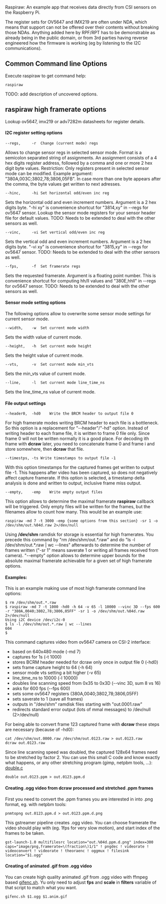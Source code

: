Raspiraw: An example app that receives data directly from CSI sensors
on the Raspberry Pi.

The register sets for OV5647 and IMX219 are often under NDA, which means
that support can not be offered over their contents without breaking
those NDAs. Anything added here by RPF/RPT has to be demonstrable as
already being in the public domain, or from 3rd parties having
reverse engineered how the firmware is working (eg by listening to the
I2C communications).


## Common Command line Options 

Execute raspiraw to get command help:

	raspiraw

TODO: add description of uncovered options. 

## raspiraw high framerate options

Lookup ov5647, imx219 or adv7282m datasheets for register details.

#### I2C register setting options

	--regs,		-r	Change (current mode) regs

Allows to change sensor regs in selected sensor mode. Format is a semicolon separated string of assignments.
An assignment consists of a 4 hex digits register address, followed by a comma and one or more 2 hex digit byte values.
Restriction: Only registers present in selected sensor mode can be modified. Example argument: "380A,003C;3802,78;3806,05FB".
In case more than one byte appears after the comma, the byte values get written to next adresses.

	--hinc,		-hi	Set horizontal odd/even inc reg

Sets the horizontal odd and even increment numbers. Argument is a 2 hex digits byte. "-hi xy" is convenience shortcut for "3814,xy" in --regs for ov5647 sensor. Lookup the sensor mode registers for your sensor header file for default values. TODO: Needs to be extended to deal with the other sensors as well.

	--vinc,		-vi	Set vertical odd/even inc reg

Sets the vertical odd and even increment numbers. Argument is a 2 hex digits byte. "-vi xy" is convenience shortcut for "3815,xy" in --regs for ov5647 sensor. TODO: Needs to be extended to deal with the other sensors as well.

	--fps,		-f	Set framerate regs

Sets the requested framerate. Argument is a floating point number. This is convenience shortcut for computing hh/ll values and "380E,hhll" in --regs for ov5647 sensor. TODO: Needs to be extended to deal with the other sensors as well.


#### Sensor mode setting options

The following options allow to overwrite some sensor mode settings for current sensor mode.

	--width,	-w	Set current mode width

Sets the width value of current mode.

	--height,	-h	Set current mode height

Sets the height value of current mode.

	--vts,		-v	Set current mode min_vts

Sets the min_vts value of current mode.

	--line,		-l	Set current mode line_time_ns

Sets the line_time_ns value of current mode.


#### File output settings

	--header0,	-hd0	Write the BRCM header to output file 0

For high framerate modes writing BRCM header to each file is a bottleneck.
So this option is a replacement for "--header"/"-hd" option.
Instead of writing header to each frame file, it is written to frame 0 file only.
Since frame 0 will not be written normally it is a good place.
For decoding ith frame with **dcraw** later, you need to concatenate frame 0 and frame i and store somewhere, then **dcraw** that file.

	--timestps,	-ts	Write timestamps to output file -1

With this option timestamps for the captured frames get written to output file -1.
This happens after video has been captured, so does not negatively affect capture framerate.
If this option is selected, a timestamp delta analysis is done and written to output, inclusive frame miss output.

	--empty,	-emp	Write empty output files

This option allows to determine the maximal framerate **raspiraw** callback will be triggered. Only empty files will be written for the frames, but the filenames allow to count how many. This would be an example use:

	raspiraw -md 7 -t 3000 -emp {some options from this section} -sr 1 -o /dev/shm/out.%04d.raw 2>/dev/null

Using **/dev/shm** ramdisk for storage is essential for high framerates. You precede this command by "rm /dev/shm/out.&ast;.raw" and do "ls -l /dev/shm/out.&ast;.raw | wc --lines" afterwards to determine the number of frames written ("-sr 1" means saverate 1 or writing all frames received from camera). "--empty" option allows to determine upper bounds for the absolute maximal framerate achievable for a given set of high framerate options.



#### Examples:

This is an example making use of most high framerate command line options:

	$ rm /dev/shm/out.*.raw
	$ raspiraw -md 7 -t 1000 -hd0 -h 64 -v 65 -l 10000 --vinc 3D --fps 600 -r "380A,0040;3802,78;3806,05FF" -sr 1 -o /dev/shm/out.%04d.raw 2>/dev/null
	Using i2C device /dev/i2c-0
	$ ls -l /dev/shm/out.*.raw | wc --lines
	604
	$

This command captures video from ov5647 camera on CSI-2 interface:
* based on 640x480 mode (-md 7)
* captures for 1s (-t 1000)
* stores BCRM header needed for dcraw only once in output file 0 (-hd0)
* sets frame capture height to 64 (-h 64)
* sensor mode vts setting a bit higher (-v 65)
* line_time_ns to 10000 (-l 10000)
* doubles line scanning speed from 0x35 to 0x3D (--vinc 3D, sum 8 vs 16)
* asks for 600 fps (--fps 600)
* sets some ov5647 registers (380A,0040;3802,78;3806,05FF)
* sets saverate to 1 (save all frames)
* outputs in "/dev/shm" ramdisk files starting with "out.0001.raw"
* redirects standard error output (lots of mmal messages) to /dev/null (2>/dev/null)

For being able to convert frame 123 captured frame with **dcraw** these steps are necessary (because of -hd0):

	cat /dev/shm/out.0000.raw /dev/shm/out.0123.raw > out.0123.raw
	dcraw out.0123.raw

Since line scanning speed was doubled, the captured 128x64 frames need to be stretched by factor 2.
You can use this small C code and know exactly what happens, or any other stretching program (gimp, netpbm tools, ...):
[double.c](https://stamm-wilbrandt.de/en/forum/double.c)

	double out.0123.ppm > out.0123.ppm.d

#### Creating .ogg video from dcraw processed and stretched .ppm frames

First you need to convert the .ppm frames you are interested in into .png format, eg. with netpbm tools:

	pnmtopng out.0123.ppm.d > out.0123.ppm.d.png 

This gstreamer pipeline creates .ogg video. You can choose framerate the video should play with (eg. 1fps for very slow motion), and start index of the frames to be taken. 

	gst-launch-1.0 multifilesrc location="out.%04d.ppm.d.png" index=300 caps="image/png,framerate=\(fraction\)1/1" ! pngdec ! videorate ! videoconvert ! videorate ! theoraenc ! oggmux ! filesink location="$1.ogg"

#### Creating of animated .gif from .ogg video

You can create high quality animated .gif from .ogg video with ffmpeg based [gifenc.sh](http://blog.pkh.me/p/21-high-quality-gif-with-ffmpeg.html). Yu only need to adjust **fps** and **scale** in **filters** variable of that script to match what you want.

	gifenc.sh $1.ogg $1.anim.gif

